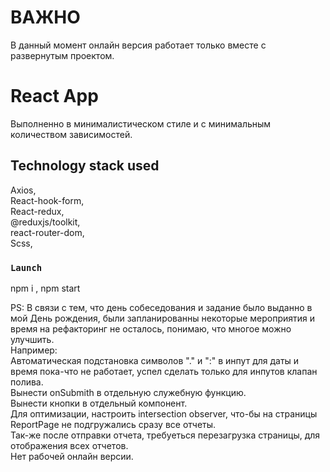 # ВАЖНО
В данный момент онлайн версия работает только вместе с развернутым проектом.  

# React App
Выполненно в минималистическом стиле и с минимальным количеством зависимостей.

## Technology stack used

Axios,  
React-hook-form,  
React-redux,  
@reduxjs/toolkit,  
react-router-dom,    
Scss,  

### `Launch`

npm i , npm start

PS: В связи с тем, что день собеседования и задание было выданно в мой День рождения, были запланированны некоторые мероприятия и время на рефакторинг не осталось, понимаю, что многое можно улучшить.   
Например:  
Автоматическая подстановка символов "." и ":" в инпут для даты и время пока-что не работает, успел сделать только для инпутов клапан полива.  
Вынести onSubmith в отдельную служебную функцию.  
Вынести кнопки в отдельный компонент.  
Для оптимизации, настроить intersection observer, что-бы на страницы ReportPage не подгружались сразу все отчеты.  
Так-же после отправки отчета, требуеться перезагрузка страницы, для отображения всех отчетов.  
Нет рабочей онлайн версии.




